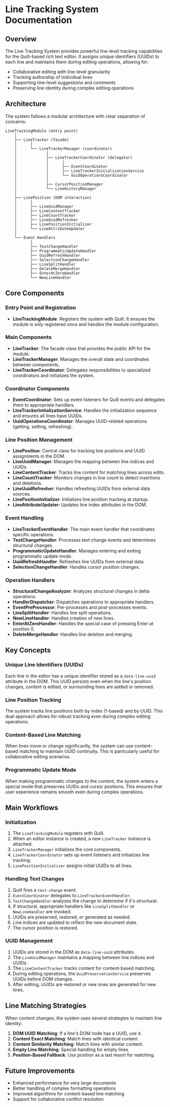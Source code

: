 
# Line Tracking System Documentation

## Overview

The Line Tracking System provides powerful line-level tracking capabilities for the Quill-based rich text editor. It assigns unique identifiers (UUIDs) to each line and maintains them during editing operations, allowing for:

- Collaborative editing with line-level granularity
- Tracking authorship of individual lines
- Supporting line-level suggestions and comments
- Preserving line identity during complex editing operations

## Architecture

The system follows a modular architecture with clear separation of concerns:

```
LineTrackingModule (entry point)
    │
    ├── LineTracker (facade)
    │      │
    │      └── LineTrackerManager (coordinator)
    │             │
    │             ├── LineTrackerCoordinator (delegator)
    │             │      │
    │             │      ├── EventCoordinator
    │             │      ├── LineTrackerInitializationService
    │             │      └── UuidOperationsCoordinator
    │             │
    │             ├── CursorPositionManager
    │             └── LineHistoryManager
    │
    ├── LinePosition (DOM interaction)
    │      │
    │      ├── LineUuidManager
    │      ├── LineContentTracker
    │      ├── LineCountTracker
    │      ├── LineUuidRefresher
    │      ├── LinePositionInitializer
    │      └── LineAttributeUpdater
    │
    └── Event Handlers
           │
           ├── TextChangeHandler
           ├── ProgrammaticUpdateHandler
           ├── UuidRefreshHandler
           ├── SelectionChangeHandler
           ├── LineSplitHandler
           ├── DeleteMergeHandler
           ├── EnterAtZeroHandler
           └── NewLineHandler
```

## Core Components

### Entry Point and Registration

- **LineTrackingModule**: Registers the system with Quill. It ensures the module is only registered once and handles the module configuration.

### Main Components

- **LineTracker**: The facade class that provides the public API for the module.
- **LineTrackerManager**: Manages the overall state and coordinates between components.
- **LineTrackerCoordinator**: Delegates responsibilities to specialized coordinators and initializes the system.

### Coordinator Components

- **EventCoordinator**: Sets up event listeners for Quill events and delegates them to appropriate handlers.
- **LineTrackerInitializationService**: Handles the initialization sequence and ensures all lines have UUIDs.
- **UuidOperationsCoordinator**: Manages UUID-related operations (getting, setting, refreshing).

### Line Position Management

- **LinePosition**: Central class for tracking line positions and UUID assignments in the DOM.
- **LineUuidManager**: Manages the mapping between line indices and UUIDs.
- **LineContentTracker**: Tracks line content for matching lines across edits.
- **LineCountTracker**: Monitors changes in line count to detect insertions and deletions.
- **LineUuidRefresher**: Handles refreshing UUIDs from external data sources.
- **LinePositionInitializer**: Initializes line position tracking at startup.
- **LineAttributeUpdater**: Updates line index attributes in the DOM.

### Event Handling

- **LineTrackerEventHandler**: The main event handler that coordinates specific operations.
- **TextChangeHandler**: Processes text change events and determines structural changes.
- **ProgrammaticUpdateHandler**: Manages entering and exiting programmatic update mode.
- **UuidRefreshHandler**: Refreshes line UUIDs from external data.
- **SelectionChangeHandler**: Handles cursor position changes.

### Operation Handlers

- **StructuralChangeAnalyzer**: Analyzes structural changes in delta operations.
- **HandlerDispatcher**: Dispatches operations to appropriate handlers.
- **EventPreProcessor**: Pre-processes and post-processes events.
- **LineSplitHandler**: Handles line split operations.
- **NewLineHandler**: Handles creation of new lines.
- **EnterAtZeroHandler**: Handles the special case of pressing Enter at position 0.
- **DeleteMergeHandler**: Handles line deletion and merging.

## Key Concepts

### Unique Line Identifiers (UUIDs)

Each line in the editor has a unique identifier stored as a `data-line-uuid` attribute in the DOM. This UUID persists even when the line's position changes, content is edited, or surrounding lines are added or removed.

### Line Position Tracking

The system tracks line positions both by index (1-based) and by UUID. This dual approach allows for robust tracking even during complex editing operations.

### Content-Based Line Matching

When lines move or change significantly, the system can use content-based matching to maintain UUID continuity. This is particularly useful for collaborative editing scenarios.

### Programmatic Update Mode

When making programmatic changes to the content, the system enters a special mode that preserves UUIDs and cursor positions. This ensures that user experience remains smooth even during complex operations.

## Main Workflows

### Initialization

1. The `LineTrackingModule` registers with Quill.
2. When an editor instance is created, a new `LineTracker` instance is attached.
3. `LineTrackerManager` initializes the core components.
4. `LineTrackerCoordinator` sets up event listeners and initializes line tracking.
5. `LinePositionInitializer` assigns initial UUIDs to all lines.

### Handling Text Changes

1. Quill fires a `text-change` event.
2. `EventCoordinator` delegates to `LineTrackerEventHandler`.
3. `TextChangeHandler` analyzes the change to determine if it's structural.
4. If structural, appropriate handlers like `LineSplitHandler` or `NewLineHandler` are invoked.
5. UUIDs are preserved, restored, or generated as needed.
6. Line indices are updated to reflect the new document state.
7. The cursor position is restored.

### UUID Management

1. UUIDs are stored in the DOM as `data-line-uuid` attributes.
2. The `LineUuidManager` maintains a mapping between line indices and UUIDs.
3. The `LineContentTracker` tracks content for content-based matching.
4. During editing operations, the `UuidPreservationService` preserves UUIDs before DOM changes.
5. After editing, UUIDs are restored or new ones are generated for new lines.

## Line Matching Strategies

When content changes, the system uses several strategies to maintain line identity:

1. **DOM UUID Matching**: If a line's DOM node has a UUID, use it.
2. **Content Exact Matching**: Match lines with identical content.
3. **Content Similarity Matching**: Match lines with similar content.
4. **Empty Line Matching**: Special handling for empty lines.
5. **Position-Based Fallback**: Use position as a last resort for matching.

## Future Improvements

- Enhanced performance for very large documents
- Better handling of complex formatting operations
- Improved algorithms for content-based line matching
- Support for collaborative conflict resolution
